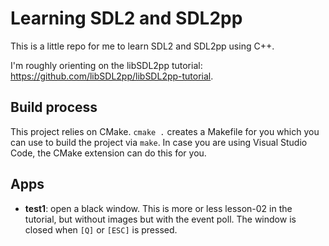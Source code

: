# Learning SDL2 and SDL2pp

This is a little repo for me to learn SDL2 and SDL2pp using C++.

I'm roughly orienting on the libSDL2pp tutorial: <https://github.com/libSDL2pp/libSDL2pp-tutorial>.

## Build process

This project relies on CMake. `cmake .` creates a Makefile for you which you can use to build the project via `make`. In case you are using Visual Studio Code, the CMake extension can do this for you.

## Apps

- <b>test1</b>: open a black window. This is more or less lesson-02 in the tutorial, but without images but with the event poll. The window is closed when `[Q]` or `[ESC]` is pressed.
